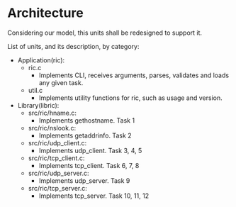 # Architecture

Considering our model, this units shall be redesigned to support it.

List of units, and its description, by category:
* Application(ric):
	- ric.c
		+ Implements CLI, receives arguments, parses, validates and loads any
		  given task.
	- util.c
		+ Implements utility functions for ric, such as usage and version.
* Library(libric):
	- src/ric/hname.c:
		+ Implements gethostname. Task 1
	- src/ric/nslook.c: 
		+ Implements getaddrinfo. Task 2
	- src/ric/udp\_client.c:
		+ Implements udp\_client. Task 3, 4, 5
	- src/ric/tcp\_client.c:
		+ Implements tcp\_client. Task 6, 7, 8
	- src/ric/udp\_server.c:
		+ Implements udp\_server. Task 9
	- src/ric/tcp\_server.c:
		+ Implements tcp\_server. Task 10, 11, 12
